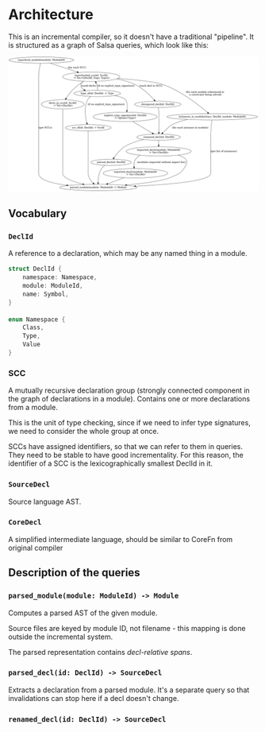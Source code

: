 # Architecture

This is an incremental compiler, so it doesn't have a traditional "pipeline".
It is structured as a graph of Salsa queries, which look like this:

![graph](queries.png)

## Vocabulary

### `DeclId`

A reference to a declaration, which may be any named thing in a module.

```rust
struct DeclId {
    namespace: Namespace,
    module: ModuleId,
    name: Symbol,
}

enum Namespace {
    Class,
    Type,
    Value
}
```

### SCC

A mutually recursive declaration group (strongly connected component in the graph of declarations in a module). Contains one or more declarations from a module.

This is the unit of type checking, since if we need to infer type signatures, we need to consider the whole group at once.

SCCs have assigned identifiers, so that we can refer to them in queries. They need to be stable to have good incrementality. For this reason, the identifier of a SCC is the lexicographically smallest DeclId in it.

### `SourceDecl`

Source language AST.

### `CoreDecl`

A simplified intermediate language, should be similar to CoreFn from original compiler

## Description of the queries

### `parsed_module(module: ModuleId) -> Module`

Computes a parsed AST of the given module.

Source files are keyed by module ID, not filename - this mapping is done outside the incremental system.

The parsed representation contains _decl-relative spans_.

### `parsed_decl(id: DeclId) -> SourceDecl`

Extracts a declaration from a parsed module. It's a separate query so that invalidations can stop here if a decl doesn't change.

### `renamed_decl(id: DeclId) -> SourceDecl`


